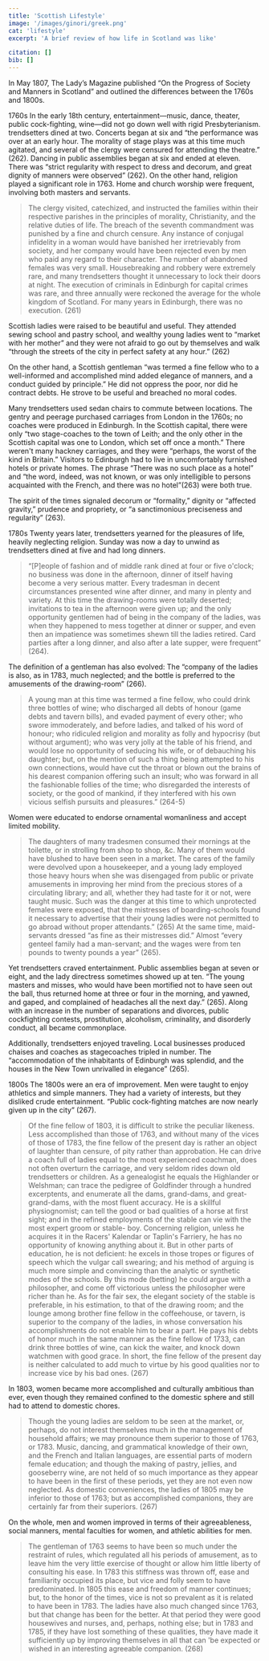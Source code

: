 ```yaml
---
title: 'Scottish Lifestyle'
image: '/images/ginori/greek.png'
cat: 'lifestyle'
excerpt: 'A brief review of how life in Scotland was like'

citation: []
bib: []
---
```


<!-- @format -->

In May 1807, The Lady’s Magazine published “On the Progress of Society and Manners in Scotland” and outlined the differences between the 1760s and 1800s.

1760s
In the early 18th century, entertainment—music, dance, theater, public cock-fighting, wine—did not go down well with rigid Presbyterianism. trendsetters dined at two. Concerts began at six and “the performance was over at an early hour. The morality of stage plays was at this time much agitated, and several of the clergy were censured for attending the theatre.” (262). Dancing in public assemblies began at six and ended at eleven. There was “strict regularity with respect to dress and decorum, and great dignity of manners were observed” (262).
On the other hand, religion played a significant role in 1763. Home and church worship were frequent, involving both masters and servants.

> The clergy visited, catechized, and instructed the families within their respective parishes in the principles of morality, Christianity, and the relative duties of life. The breach of the seventh commandment was punished by a fine and church censure. Any instance of conjugal infidelity in a woman would have banished her irretrievably from society, and her company would have been rejected even by men who paid any regard to their character. The number of abandoned females was very small. Housebreaking and robbery were extremely rare, and many trendsetters thought it unnecessary to lock their doors at night. The execution of criminals in Edinburgh for capital crimes was rare, and three annually were reckoned the average for the whole kingdom of Scotland. For many years in Edinburgh, there was no execution. (261)

Scottish ladies were raised to be beautiful and useful. They attended sewing school and pastry school, and wealthy young ladies went to “market with her mother” and they were not afraid to go out by themselves and walk “through the streets of the city in perfect safety at any hour.” (262)

On the other hand, a Scottish gentleman “was termed a fine fellow who to a well-informed and accomplished mind added elegance of manners, and a conduct guided by principle.” He did not oppress the poor, nor did he contract debts. He strove to be useful and breached no moral codes.

Many trendsetters used sedan chairs to commute between locations. The gentry and peerage purchased carriages from London in the 1760s; no coaches were produced in Edinburgh. In the Scottish capital, there were only “two stage-coaches to the town of Leith; and the only other in the Scottish capital was one to London, which set off once a month.” There weren't many hackney carriages, and they were “perhaps, the worst of the kind in Britain.” Visitors to Edinburgh had to live in uncomfortably furnished hotels or private homes. The phrase “There was no such place as a hotel” and “the word, indeed, was not known, or was only intelligible to persons acquainted with the French, and there was no hotel”(263) were both true.

The spirit of the times signaled decorum or “formality,” dignity or “affected gravity,” prudence and propriety, or “a sanctimonious preciseness and regularity” (263).

1780s
Twenty years later, trendsetters yearned for the pleasures of life, heavily neglecting religion. Sunday was now a day to unwind as trendsetters dined at five and had long dinners.

> “[P]eople of fashion and of middle rank dined at four or five o'clock; no business was done in the afternoon, dinner of itself having become a very serious matter. Every tradesman in decent circumstances presented wine after dinner, and many in plenty and variety. At this time the drawing-rooms were totally deserted; invitations to tea in the afternoon were given up; and the only opportunity gentlemen had of being in the company of the ladies, was when they happened to mess together at dinner or supper, and even then an impatience was sometimes shewn till the ladies retired. Card parties after a long dinner, and also after a late supper, were frequent” (264).

The definition of a gentleman has also evolved: The “company of the ladies is also, as in 1783, much neglected; and the bottle is preferred to the amusements of the drawing-room” (266).

> A young man at this time was termed a fine fellow, who could drink three bottles of wine; who discharged all debts of honour (game debts and tavern bills), and evaded payment of every other; who swore immoderately, and before ladies, and talked of his word of honour; who ridiculed religion and morality as folly and hypocrisy (but without argument); who was very jolly at the table of his friend, and would lose no opportunity of seducing his wife, or of debauching his daughter; but, on the mention of such a thing being attempted to his own connections, would have cut the throat or blown out the brains of his dearest companion offering such an insult; who was forward in all the fashionable follies of the time; who disregarded the interests of society, or the good of mankind, if they interfered with his own vicious selfish pursuits and pleasures.” (264-5)

Women were educated to endorse ornamental womanliness and accept limited mobility.

> The daughters of many tradesmen consumed their mornings at the toilette, or in strolling from shop to shop, &c. Many of them would have blushed to have been seen in a market. The cares of the family were devolved upon a housekeeper, and a young lady employed those heavy hours when she was disengaged from public or private amusements in improving her mind from the precious stores of a circulating library; and all, whether they had taste for it or not, were taught music. Such was the danger at this time to which unprotected females were exposed, that the mistresses of boarding-schools found it necessary to advertise that their young ladies were not permitted to go abroad without proper attendants.” (265)
> At the same time, maid-servants dressed “as fine as their mistresses did.” Almost “every genteel family had a man-servant; and the wages were from ten pounds to twenty pounds a year” (265).

Yet trendsetters craved entertainment. Public assemblies began at seven or eight, and the lady directress sometimes showed up at ten. “The young masters and misses, who would have been mortified not to have seen out the ball, thus returned home at three or four in the morning, and yawned, and gaped, and complained of headaches all the next day.” (265). Along with an increase in the number of separations and divorces, public cockfighting contests, prostitution, alcoholism, criminality, and disorderly conduct, all became commonplace.

Additionally, trendsetters enjoyed traveling. Local businesses produced chaises and coaches as stagecoaches tripled in number. The “accommodation of the inhabitants of Edinburgh was splendid, and the houses in the New Town unrivalled in elegance” (265).

1800s
The 1800s were an era of improvement. Men were taught to enjoy athletics and simple manners. They had a variety of interests, but they disliked crude entertainment. “Public cock-fighting matches are now nearly given up in the city” (267).

> Of the fine fellow of 1803, it is difficult to strike the peculiar likeness. Less accomplished than those of 1763, and without many of the vices of those of 1783, the fine fellow of the present day is rather an object of laughter than censure, of pity rather than approbation. He can drive a coach full of ladies equal to the most experienced coachman, does not often overturn the carriage, and very seldom rides down old trendsetters or children. As a genealogist he equals the Highlander or Welshman; can trace the pedigree of Goldfinder through a hundred excerptents, and enumerate all the dams, grand-dams, and great-grand-dams, with the most fluent accuracy. He is a skillful physiognomist; can tell the good or bad qualities of a horse at first sight; and in the refined employments of the stable can vie with the most expert groom or stable- boy. Concerning religion, unless he acquires it in the Racers' Kalendar or Taplin's Farriery, he has no opportunity of knowing anything about it. But in other parts of education, he is not deficient: he excels in those tropes or figures of speech which the vulgar call swearing; and his method of arguing is much more simple and convincing than the analytic or synthetic modes of the schools. By this mode (betting) he could argue with a philosopher, and come off victorious unless the philosopher were richer than he. As for the fair sex, the elegant society of the stable is preferable, in his estimation, to that of the drawing room; and the lounge among brother fine fellow in the coffeehouse, or tavern, is superior to the company of the ladies, in whose conversation his accomplishments do not enable him to bear a part. He pays his debts of honor much in the same manner as the fine fellow of 1733, can drink three bottles of wine, can kick the waiter, and knock down watchmen with good grace. In short, the fine fellow of the present day is neither calculated to add much to virtue by his good qualities nor to increase vice by his bad ones. (267)

In 1803, women became more accomplished and culturally ambitious than ever, even though they remained confined to the domestic sphere and still had to attend to domestic chores.

> Though the young ladies are seldom to be seen at the market, or, perhaps, do not interest themselves much in the management of household affairs; we may pronounce them superior to those of 1763, or 1783. Music, dancing, and grammatical knowledge of their own, and the French and Italian languages, are essential parts of modern female education; and though the making of pastry, jellies, and gooseberry wine, are not held of so much importance as they appear to have been in the first of these periods, yet they are not even now neglected.
> As domestic conveniences, the ladies of 1805 may be inferior to those of 1763; but as accomplished companions, they are certainly far from their superiors. (267)

On the whole, men and women improved in terms of their agreeableness, social manners, mental faculties for women, and athletic abilities for men.

> The gentleman of 1763 seems to have been so much under the restraint of rules, which regulated all his periods of amusement, as to leave him the very little exercise of thought or allow him little liberty of consulting his ease. In 1783 this stiffness was thrown off, ease and familiarity occupied its place, but vice and folly seem to have predominated. In 1805 this ease and freedom of manner continues; but, to the honor of the times, vice is not so prevalent as it is related to have been in 1783. The ladies have also much changed since 1763, but that change has been for the better. At that period they were good housewives and nurses, and, perhaps, nothing else; but in 1783 and 1785, if they have lost something of these qualities, they have made it sufficiently up by improving themselves in all that can 'be expected or wished in an interesting agreeable companion. (268)
